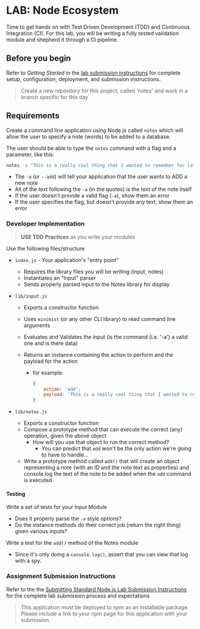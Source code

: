# LAB: Node Ecosystem

Time to get hands on with Test Driven Development (TDD) and Continuous Integration (CI). For this lab, you will be writing a fully tested validation module and shepherd it through a CI pipeline.

## Before you begin

Refer to _Getting Started_ in the [lab submission instructions](../../reference/submission-instructions/labs) for complete setup, configuration, deployment, and submission instructions.

> Create a new repository for this project, called 'notes' and work in a branch specific for this day

## Requirements

Create a command line application using Node.js called `notes` which will allow the user to specify a note (words) to be added to a database.

The user should be able to type the `notes` command with a flag and a parameter, like this:

```bash
notes -a "This is a really cool thing that I wanted to remember for later"
```

-   The `-a` (or `--add`) will tell your application that the user wants to ADD a new note
-   All of the text following the `-a` (in the quotes) is the text of the note itself
-   If the user doesn't provide a valid flag (`-a`), show them an error
-   If the user specifies the flag, but doesn't provide any text, show them an error

### Developer Implementation

> **USE TDD Practices** as you write your modules

Use the following files/structure

-   `index.js` - Your application's "entry point"

    -   Requires the library files you will be writing (input, notes)
    -   Instantiates an "Input" parser
    -   Sends properly parsed input to the Notes library for display

-   `lib/input.js`

    -   Exports a constructor function
    -   Uses `minimist` (or any other CLI library) to read command line arguments
    -   Evaluates and Validates the input (is the command (i.e. '-a') a valid one and is there data)
    -   Returns an instance containing the action to perform and the payload for the action

        -   for example:

            ```javascript
            {
                action: 'add';
                payload: 'This is a really cool thing that I wanted to remember for later';
            }
            ```

-   `lib/notes.js`
    -   Exports a constructor function
    -   Compose a prototype method that can execute the correct (any) operation, given the above object
        -   How will you use that object to run the correct method?
            -   You can predict that `add` won't be the only action we're going to have to handle...
    -   Write a prototype method called `add()` that will create an object representing a note (with an ID and the note text as properties) and console.log the text of the note to be added when the `add` command is executed

#### Testing

Write a set of tests for your Input Module

-   Does it properly parse the `-x` style options?
-   Do the instance methods do their correct job (return the right thing) given various inputs?

Write a test for the `add()` method of the Notes module

-   Since it's only doing a `console.log()`, assert that you can view that log with a spy.

### Assignment Submission Instructions

Refer to the the [Submitting Standard Node.js Lab Submission Instructions](../../reference/submission-instructions/labs/node-apps) for the complete lab submission process and expectations

> This application must be deployed to npm as an installable package. Please include a link to your npm page for this application with your submission
